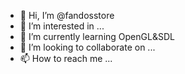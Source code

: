 - 👋 Hi, I’m @fandosstore
- 👀 I’m interested in ...
- 🌱 I’m currently learning OpenGL&SDL
- 💞️ I’m looking to collaborate on ...
- 📫 How to reach me ...

<!---
fandosstore/fandosstore is a ✨ special ✨ repository because its `README.md` (this file) appears on your GitHub profile.
You can click the Preview link to take a look at your changes.
--->
